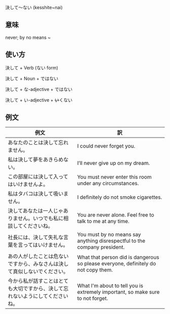 決して～ない (kesshite~nai)

## 意味
never; by no means ~

## 使い方

決して	+   Verb (ない form)

決して	+   Noun + ではない

決して	+   な-adjective + ではない

決して	+   い-adjective + <s>い</s>くない

## 例文

|例文|訳|
| --- | --- |
|あなたのことは決して忘れません。|I could never forget you.|
|私は決して夢をあきらめない。|I’ll never give up on my dream.|
|この部屋には決して入ってはいけませんよ。|You must never enter this room under any circumstances.|
|私はタバコは決して吸いません。|I definitely do not smoke cigarettes.|
|決してあなたは一人じゃありません。いつでも私に相談してくださいね。|You are never alone. Feel free to talk to me at any time.|
|社長には、決して失礼な言葉を言ってはいけません。|You must by no means say anything disrespectful to the company president.|
|あの人がしたことは危ないですから、みなさんは決して真似しないでください。|What that person did is dangerous so please everyone, definitely do not copy them.|
|今から私が話すことはとても大切ですから、決して忘れないようにしてくださいね。|What I'm about to tell you is extremely important, so make sure to not forget.|